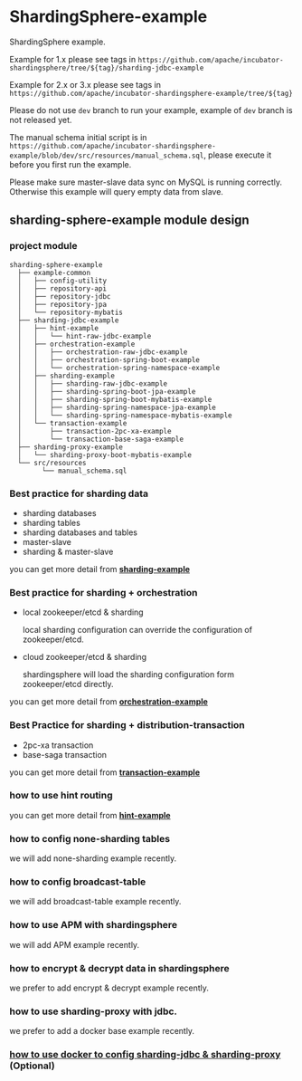 # ShardingSphere-example

ShardingSphere example.

Example for 1.x please see tags in `https://github.com/apache/incubator-shardingsphere/tree/${tag}/sharding-jdbc-example`

Example for 2.x or 3.x please see tags in `https://github.com/apache/incubator-shardingsphere-example/tree/${tag}`

Please do not use `dev` branch to run your example, example of `dev` branch is not released yet. 

The manual schema initial script is in `https://github.com/apache/incubator-shardingsphere-example/blob/dev/src/resources/manual_schema.sql`, 
please execute it before you first run the example.

Please make sure master-slave data sync on MySQL is running correctly. Otherwise this example will query empty data from slave.

## sharding-sphere-example module design

### project module
```
sharding-sphere-example
  ├── example-common
  │   ├── config-utility
  │   ├── repository-api
  │   ├── repository-jdbc
  │   ├── repository-jpa
  │   └── repository-mybatis
  ├── sharding-jdbc-example
  │   ├── hint-example
  │   │   └── hint-raw-jdbc-example
  │   ├── orchestration-example
  │   │   ├── orchestration-raw-jdbc-example
  │   │   ├── orchestration-spring-boot-example
  │   │   └── orchestration-spring-namespace-example
  │   ├── sharding-example
  │   │   ├── sharding-raw-jdbc-example
  │   │   ├── sharding-spring-boot-jpa-example
  │   │   ├── sharding-spring-boot-mybatis-example
  │   │   ├── sharding-spring-namespace-jpa-example
  │   │   └── sharding-spring-namespace-mybatis-example
  │   └── transaction-example
  │       ├── transaction-2pc-xa-example
  │       └── transaction-base-saga-example
  ├── sharding-proxy-example
  │   └── sharding-proxy-boot-mybatis-example
  └── src/resources
        └── manual_schema.sql
```

### Best practice for sharding data
* sharding databases
* sharding tables
* sharding databases and tables
* master-slave
* sharding & master-slave

you can get more detail from **[sharding-example](./sharding-jdbc-example/sharding-example)**

### Best practice for sharding + orchestration
* local zookeeper/etcd & sharding

    local sharding configuration can override the configuration of zookeeper/etcd.

* cloud zookeeper/etcd & sharding

    shardingsphere will load the sharding configuration form zookeeper/etcd directly.

you can get more detail from **[orchestration-example](./sharding-jdbc-example/orchestration-example)**

### Best Practice for sharding + distribution-transaction
* 2pc-xa transaction
* base-saga transaction

you can get more detail from **[transaction-example](./sharding-jdbc-example/transaction-example)**

### how to use hint routing
you can get more detail from **[hint-example](./sharding-jdbc-example/hint-example)**

### how to config none-sharding tables
we will add none-sharding example recently.

### how to config broadcast-table
we will add broadcast-table example recently.

### how to use APM with shardingsphere
we will add APM example recently.

### how to encrypt & decrypt data in shardingsphere
we prefer to add encrypt & decrypt example recently.

### how to use sharding-proxy with jdbc.
we prefer to add a docker base example recently.

### [how to use docker to config sharding-jdbc & sharding-proxy](./docker/docker-compose.md) (Optional)

